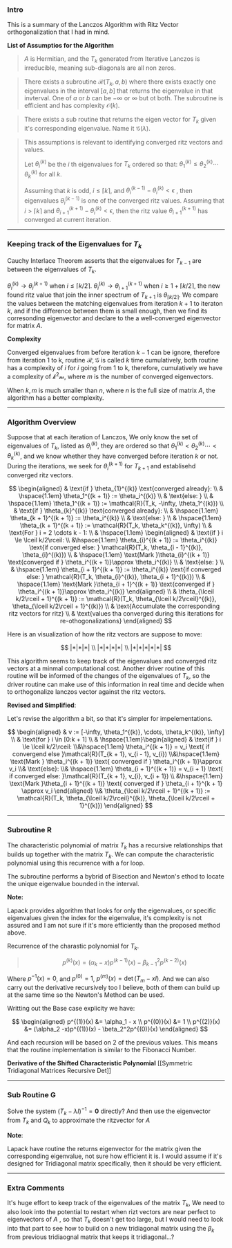 ### **Intro**

This is a summary of the Lanczos Algorithm with Ritz Vector orthogonalization that I had in mind. 

**List of Assumptios for the Algorithm**

> $A$ is Hermitian, and the $T_k$ generated from Iterative Lanczos is irreducible, meaning sub-diagonals are all non zeros. 

> There exists a subroutine $\mathcal{R}(T_k, a, b)$ where there exists exactly one eigenvalues in the interval $[a, b]$ that returns the eigenvalue in that invterval. One of $a$ or $b$ can be $-\infty$ or $\infty$ but ot both. The subroutine is efficient and has complexity $\mathcal{O}(k)$. 

> There exists a sub routine that returns the eigen vector for $T_k$ given it's corresponding eigenvalue. Name it $\mathcal{G}(\lambda)$. 

> This assumptions is relevant to identifying converged ritz vectors and values. 
> 
> Let $\theta_i^{(k)}$ be the $i$ th eigenvalues for $T_k$ ordered so that: $\theta_1^{(k)} \le \theta_2^{(k)}\cdots \theta_k^{(k)}$ for all $k$. 
> 
> Assuming that $k$ is odd, $i \le \lceil k\rceil$, and $\theta_i^{(k - 1)} - \theta_i^{(k)} < \epsilon$ , then eigenvalues $\theta_i^{(k-1)}$  is one of the converged ritz values. Assuming that $i > \lceil k\rceil$ and $\theta_{i + 1}^{(k + 1)} - \theta_{i}^{(k)} < \epsilon$, then the ritz value $\theta_{i + 1}^{(k + 1)}$ has converged at current iteration. 
> 


---
### **Keeping track of the Eigenvalues for $T_k$**

Cauchy Interlace Theorem asserts that the eigenvalues for $T_{k - 1}$ are between the eigenvalues of $T_{k}$. 

$\theta_{i}^{(k)} \rightarrow \theta_{i}^{(k + 1)}$ when $i\le \lceil k/2\rceil$. $\theta_i^{(k)} \rightarrow \theta_{i + 1}^{(k + 1)}$ when $i \ge 1 + \lceil k/2\rceil$, the new found ritz value that join the inner spectrum of $T_{k + 1}$ is $\theta_{\lceil k/2\rceil}$. We compare the values between the matching eigenvalues from iteration $k + 1$ to iteraton $k$, and if the difference between them is small enough, then we find its corresonding eigenvector and declare to the a well-converged eigenvector for matrix $A$. 

**Complexity**

Converged eigenvalues from before iteration $k - 1$ can be ignore, therefore from iteration 1 to k, routine $\mathcal{R},\mathcal{G}$ is called $k$ time cumulatively, both routine has a complexity of $i$ for $i$ going from 1 to k, therefore, cumulatively we have a complexity of $\mathcal{k^2m}$, where $m$ is the number of converged eigenvectors. 

When $k, m$ is much smaller than $n$, where $n$ is the full size of matrix $A$, the algorithm has a better complexity. 

---
### **Algorithm Overview**

Suppose that at each iteration of Lanczos, We only know the set of eigenvalues of $T_k$, listed as $\theta_i^{(k)}$, they are ordered so that $\theta_1^{(k)} < \theta_2^{(k)}\cdots < \theta_k^{(k)}$, and we know whether they have converged before iteration $k$ or not. During the iterations, we seek for $\theta_{i}^{(k + 1)}$ for $T_{k + 1}$ and establisehd converged ritz vectors. 

$$
\begin{aligned}
    & \text{if } \theta_{1}^{(k)} \text{converged already}:
    \\
    & \hspace{1.1em} 
        \theta_1^{(k + 1)} := \theta_i^{(k)}
    \\
    & \text{else: }
    \\
    & \hspace{1.1em}
    \theta_1^{(k + 1)} := \mathcal{R}(T_k, -\infty, \theta_1^{(k)})
    \\
    & \text{if } \theta_{k}^{(k)} \text{converged already}:
    \\
    & \hspace{1.1em} 
        \theta_{k + 1}^{(k + 1)} := \theta_i^{(k)}
    \\
    & \text{else: }
    \\
    & \hspace{1.1em}
    \theta_{k + 1}^{(k + 1)} := \mathcal{R}(T_k, \theta_k^{(k)}, \infty)
    \\
    & \text{For } i = 2 \cdots k - 1: 
    \\ 
    & \hspace{1.1em}
    \begin{aligned}
        & \text{if } i \le \lceil k/2\rceil: 
        \\
        &\hspace{1.1em}
        \theta_{i}^{(k + 1)} := \theta_i^{(k)} \text{if converged else: } 
        \mathcal{R}(T_k, \theta_{i - 1}^{(k)}, \theta_{i}^{(k)})
        \\
        & \hspace{1.1em}
        \text{Mark }\theta_{i}^{(k + 1)} \text{converged if } \theta_i^{(k + 1)}\approx \theta_i^{(k)}
        \\
        & \text{else: }
        \\
        & \hspace{1.1em}
        \theta_{i + 1}^{(k + 1)} := \theta_i^{(k)} \text{if converged else: } 
        \mathcal{R}(T_k, \theta_{i}^{(k)}, \theta_{i + 1}^{(k)})
        \\
        & \hspace{1.1em}
        \text{Mark }\theta_{i + 1}^{(k + 1)} \text{converged if } \theta_i^{(k + 1)}\approx \theta_i^{(k)}
    \end{aligned}
    \\
    & \theta_{\lceil k/2\rceil + 1}^{(k + 1)} := \mathcal{R}(T_k, \theta_{\lceil k/2\rceil}^{(k)}, \theta_{\lceil k/2\rceil + 1}^{(k)})
    \\
    & \text{Accumulate the corresponding ritz vectors for ritz}
    \\
    & 
    \text{values tha converged during this iterations for re-othogonalizations}
\end{aligned}
$$

Here is an visualization of how the ritz vectors are suppose to move: 

$$
|*|*|*|
\\
|*|*|*|*|
\\
|*|*|*|*|*|
$$

This algorithm seems to keep track of the eigenvalues and converged ritz vectors at a minmal computational cost. Another driver routine of this routine will be informed of the changes of the eigenvalues of $T_k$, so the driver routine can make use of this information in real time and decide when to orthogonalize lanczos vector against the ritz vectors. 

**Revised and Simplified**: 

Let's revise the algorithm a bit, so that it's simpler for impelementations. 

$$
\begin{aligned}
    & v := [-\infty, \theta_1^{(k)}, \cdots, \theta_k^{(k)}, \infty]
    \\
    & \text{for } i \in [0:k + 1]
    \\
    & \hspace{1.1em}\begin{aligned}
        & \text{if } i \le \lceil k/2\rceil: 
        \\&\hspace{1.1em}
            \theta_i^{(k + 1)} = v_i \text{ if convergend else }\mathcal{R}(T_{k + 1}, v_{i - 1}, v_{i})
        \\&\hspace{1.1em}
            \text{Mark } \theta_i^{(k + 1)} \text{ converged if } \theta_i^{(k + 1)}\approx v_i
        \\& 
        \text{else}: 
        \\& \hspace{1.1em}
            \theta_{i + 1}^{(k + 1)} = v_{i + 1} \text{ if converged else: }\mathcal{R}(T_{k + 1}, v_{i}, v_{i + 1})
        \\ &\hspace{1.1em}
            \text{Mark }\theta_{i + 1}^{(k + 1)} \text{ converged if } \theta_{i + 1}^{k + 1} \approx v_i
    \end{aligned}
    \\& 
    \theta_{\lceil k/2\rceil + 1}^{(k + 1)} := \mathcal{R}(T_k, \theta_{\lceil k/2\rceil}^{(k)}, \theta_{\lceil k/2\rceil + 1}^{(k)})
\end{aligned}
$$


---
### **Subroutine R**

The characteristic polynomial of matrix $T_k$ has a recursive relationships that builds up together with the matrix $T_k$. We can compute the characteristic polynomial using this recurrence with a for loop. 

The subroutine performs a bybrid of Bisection and Newton's ethod to locate the unique eigenvalue bounded in the interval. 

**Note:**

Lapack provides algorithm that looks for only the eigenvalues, or specific eigenvalues given the index for the eigenvalue, it's complexity is not assured and I am not sure if it's more efficiently than the proposed method above. 

Recurrence of the charastic polynomial for $T_k$. 

> $$p^{(k)}(x) = (\alpha_k - x) p^{(k - 1)}(x) - \beta_{k - 1}^2 p^{(k - 2)}(x)$$

Where $p^{-1}(x) = 0$, and $p^{(0)} = 1$, $p^{(m)} (x)=\det(T_m - xI)$. And we can also carry out the derivative recursively too I believe, both of them can build up at the same time so the Newton's Method can be used. 

Writting out the Base case explicity we have: 

$$
\begin{aligned}
    p^{(1)}(x) &= \alpha_1 - x
    \\
    p^{(0)}(x) &= 1
    \\
    p^{(2)}(x) &= 
    (\alpha_2 -x)p^{(1)}(x) - \beta_2^2p^{(0)}(x)
\end{aligned}
$$

And each recursion will be based on 2 of the previous values. This means that the routine implementation is similar to the Fibonacci Number. 

**Derivative of the Shifted Characteristic Polynomial**
[[Symmetric Tridiagonal Matrices Recursive Det]]


---
### **Sub Routine G**

Solve the system $(T_k - \lambda I)^{-1} = \mathbf{0}$ directly? And then use the eigenvector from $T_k$ and $Q_k$ to approximate the ritzvector for $A$

**Note**: 

Lapack have routine the returns eigenvector for the matrix given the corresponding eigenvalue, not sure how efficient it is. I would assume if it's designed for Tridiagonal matrix specifically, then it should be very efficient. 



---
### **Extra Comments**

It's huge effort to keep track of the eigenvalues of the matrix $T_k$, We need to also look into the potential to restart when rizt vectors are near perfect to eigenvectors of $A$ , so that $T_k$ doesn't get too large, but I would need to look into that part to see how to build on a new tridiagonal matrix using the $\beta_k$ from previous tridiaognal matrix that keeps it tridiagonal...? 